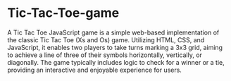 # Tic-Tac-Toe-game
A Tic Tac Toe JavaScript game is a simple web-based implementation of the classic Tic Tac Toe (Xs and Os) game. Utilizing HTML, CSS, and JavaScript, it enables two players to take turns marking a 3x3 grid, aiming to achieve a line of three of their symbols horizontally, vertically, or diagonally. The game typically includes logic to check for a winner or a tie, providing an interactive and enjoyable experience for users.
